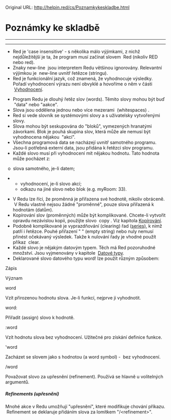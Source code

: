 Original URL: <http://helpin.red/cs/Poznamkykeskladbe.html>

# Poznámky ke skladbě

* * *

* * *

- Red je 'case insensitive' - s několika málo výjimkami, z nichž nejdůležitější je ta, že program musí začínat slovem  Red (nikoliv RED nebo red).
- Znaky new-line  jsou interpretem Redu většinou ignorovány. Relevantní výjimkou je  new-line uvnitř řetězce (stringu).
- Red je funkcionální jazyk, což znamená, že vyhodnocuje výsledky. Pořadí vyhodnocení výrazu není obvyklé a hovoříme o něm v části  [Vyhodnocení](http://helpin.red/Vyhodnoceni.html).

<!--THE END-->

- Program Redu je dlouhý řetěz slov (words). Těmito slovy mohou být buď  "data" nebo "aakce".
- Slova jsou oddělena jednou nebo více mezerami  (whitespaces) .
- Red si vede slovník se systémovými slovy a s uživatelsky vytvořenými slovy.
- Slova mohou být seskupována do "bloků", vymezených hranatými závorkami. Blok je pouhá skupina slov, která může ale nemusí být vyhodnocena nějakou  "akcí".
- Všechna programová data se nacházejí uvnitř samotného programu. Jsou-li potřebná externí data, jsou přidána k řetězci slov programu.
- Každé slovo musí při vyhodnocení mít nějakou hodnotu. Tato hodnota může pocházet z:

  o  slova samotného, je-li datem;

- - vyhodnocení, je-li slovo akcí;
  - odkazu na jiné slovo nebo blok (e.g. myRoom: 33).

<!--THE END-->

- V Redu lze říci, že proměnná je přiřazena své hodnotě, nikoliv obráceně.  V Redu vlastně nejsou žádné "proměnné", pouze slova přiřazená k hodnotám (datům).
- Kopírování slov (proměnných) může být komplikované. Chcete-li vytvořit opravdu nezávislou kopii, použijte slovo  copy . Viz kapitola [Kopírování](http://helpin.red/Kopirovani.html).
- Podobně komplikované je vyprazdňování (clearing) řad ([series),](http://helpin.red/Blokyarady.html) k nimž patří i řetězce. Pouhé přiřazení " " (empty string) nebo nuly nemusí přinést očekávaný výsledek. Takže k nulování řady je vhodné použít příkaz  clear.
- Každé slovo je nějakým datovým typem. Těch má Red pozoruhodné množství. Jsou vyjmenovány v kapitole  [Datové typy](http://helpin.red/Datovetypy.html).
- Deklarované slovo datového typu word! lze použít různým způsobem:

Zápis

Význam

word

Vzít přirozenou hodnotu slova. Je-li funkcí, nejprve ji vyhodnotit.

word:

Přiřadit (assign) slovo k hodnotě.

:word

Vzít hodnotu slova bez vyhodnocení. Užitečné pro získání definice funkce.

'word

Zacházet se slovem jako s hodnotou (a word symbol) -  bez vyhodnocení.

/word

Považovat slovo za upřesnění (refinement). Používá se hlavně u volitelných argumentů.

##### Refinements (upřesnění)

Mnohé akce v Redu umožňují "upřesnění", které modifikuje chování příkazu.  Refinement se deklaruje přidáním slova za lomítkem "/&lt;refinement&gt;".
